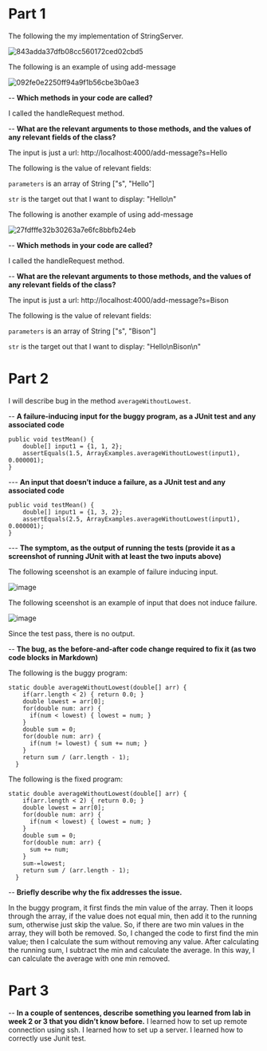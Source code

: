 # Part 1
The following the my implementation of StringServer.

![843adda37dfb08cc560172ced02cbd5](https://user-images.githubusercontent.com/77051146/215222009-348ae413-2609-49d2-839b-927aefe5ed2f.png)

The following is an example of using add-message

![092fe0e2250ff94a9f1b56cbe3b0ae3](https://user-images.githubusercontent.com/77051146/215222361-50bc5778-39c1-4485-9b78-daa7e275e81b.png)

-- **Which methods in your code are called?**

I called the handleRequest method.

-- **What are the relevant arguments to those methods, and the values of any relevant fields of the class?**

The input is just a url: http://localhost:4000/add-message?s=Hello

The following is the value of relevant fields:

`parameters` is an array of String ["s", "Hello"]

`str` is the target out that I want to display: "Hello\n"

The following is another example of using add-message

![27fdfffe32b30263a7e6fc8bbfb24eb](https://user-images.githubusercontent.com/77051146/215222431-1454e045-0358-4eba-9bf7-c5f69d20ab95.png)

-- **Which methods in your code are called?**

I called the handleRequest method.

-- **What are the relevant arguments to those methods, and the values of any relevant fields of the class?**

The input is just a url: http://localhost:4000/add-message?s=Bison

The following is the value of relevant fields:

`parameters` is an array of String ["s", "Bison"]

`str` is the target out that I want to display: "Hello\nBison\n"

# Part 2

I will describe bug in the method `averageWithoutLowest`.

-- **A failure-inducing input for the buggy program, as a JUnit test and any associated code**
```
public void testMean() {
    double[] input1 = {1, 1, 2};
    assertEquals(1.5, ArrayExamples.averageWithoutLowest(input1), 0.000001);
}
```
--- **An input that doesn’t induce a failure, as a JUnit test and any associated code**
```
public void testMean() {
    double[] input1 = {1, 3, 2};
    assertEquals(2.5, ArrayExamples.averageWithoutLowest(input1), 0.000001);
}
```
--- **The symptom, as the output of running the tests (provide it as a screenshot of running JUnit with at least the two inputs above)**

The following sceenshot is an example of failure inducing input.

![image](https://user-images.githubusercontent.com/77051146/215225034-0016f758-429c-4370-ba1a-e63ed176c92b.png)

The following sceenshot is an example of input that does not induce failure.

![image](https://user-images.githubusercontent.com/77051146/215225262-2404619d-90f1-4009-a8c4-efb24f6550f6.png)

Since the test pass, there is no output.

-- **The bug, as the before-and-after code change required to fix it (as two code blocks in Markdown)**

The following is the buggy program:
```
static double averageWithoutLowest(double[] arr) {
    if(arr.length < 2) { return 0.0; }
    double lowest = arr[0];
    for(double num: arr) {
      if(num < lowest) { lowest = num; }
    }
    double sum = 0;
    for(double num: arr) {
      if(num != lowest) { sum += num; }
    }
    return sum / (arr.length - 1);
  }
```

The following is the fixed program:
```
static double averageWithoutLowest(double[] arr) {
    if(arr.length < 2) { return 0.0; }
    double lowest = arr[0];
    for(double num: arr) {
      if(num < lowest) { lowest = num; }
    }
    double sum = 0;
    for(double num: arr) {
      sum += num;
    }
    sum-=lowest;
    return sum / (arr.length - 1);
  }
```

-- **Briefly describe why the fix addresses the issue.**

In the buggy program, it first finds the min value of the array. Then it loops through the array, if the value does not equal min, then add it to the running sum, otherwise just skip the value. So, if there are two min values in the array, they will both be removed. So, I changed the code to first find the min value; then I calculate the sum without removing any value. After calculating the running sum, I subtract the min and calculate the average. In this way, I can calculate the average with one min removed.

# Part 3

-- **In a couple of sentences, describe something you learned from lab in week 2 or 3 that you didn’t know before.**
I learned how to set up remote connection using ssh. I learned how to set up a server. I learned how to correctly use Junit test.
